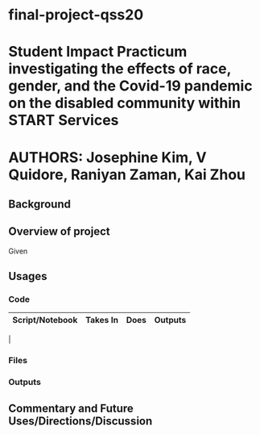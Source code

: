 # final-project-qss20
# Student Impact Practicum investigating the effects of race, gender, and the Covid-19 pandemic on the disabled community within START Services

# AUTHORS: Josephine Kim, V Quidore, Raniyan Zaman, Kai Zhou

## Background

## Overview of project

Given 

## Usages

### Code 

|**Script/Notebook**|**Takes In**|**Does**|**Outputs**|
|:------------------|:-----------|:-------|:----------|
|
### Files

### Outputs

## Commentary and Future Uses/Directions/Discussion
